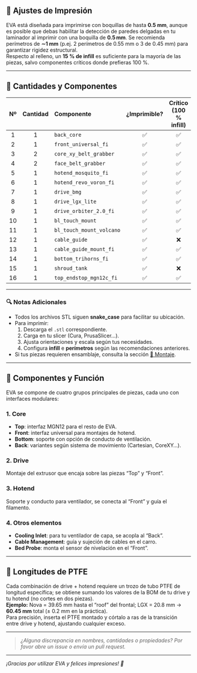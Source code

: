 <!-- ─────────────────────────────────────────────────────────────────────────────
     ┌────────────────────────────────────────────────────────────────────────┐
     │                       🖨️ Lista de Piezas 3D                          │
     └────────────────────────────────────────────────────────────────────────┘
────────────────────────────────────────────────────────────────────────────────
-->

## 🔧 Ajustes de Impresión

EVA está diseñada para imprimirse con boquillas de hasta **0.5 mm**, aunque es posible que debas habilitar la detección de paredes delgadas en tu laminador al imprimir con una boquilla de **0.5 mm**.
Se recomienda perímetros de **∼1 mm** (p.ej. 2 perímetros de 0.55 mm o 3 de 0.45 mm) para garantizar rigidez estructural.  
Respecto al relleno, un **15 % de infill** es suficiente para la mayoría de las piezas, salvo componentes críticos donde prefieras 100 %.

---

## 🔢 Cantidades y Componentes

| Nº  | Cantidad | Componente               | ¿Imprimible? | Crítico (100 % infill) |
|:---:|:--------:|:-------------------------|:------------:|:----------------------:|
| 1   | 1        | `back_core`              | ✅           | ✅                     |
| 2   | 1        | `front_universal_fi`     | ✅           | ✅                     |
| 3   | 2        | `core_xy_belt_grabber`   | ✅           | ✅                     |
| 4   | 2        | `face_belt_grabber`      | ✅           | ✅                     |
| 5   | 1        | `hotend_mosquito_fi`     | ✅           | ✅                     |
| 6   | 1        | `hotend_revo_voron_fi`   | ✅           | ✅                     |
| 7   | 1        | `drive_bmg`              | ✅           | ✅                     |
| 8   | 1        | `drive_lgx_lite`         | ✅           | ✅                     |
| 9   | 1        | `drive_orbiter_2.0_fi`   | ✅           | ✅                     |
| 10  | 1        | `bl_touch_mount`         | ✅           | ✅                     |
| 11  | 1        | `bl_touch_mount_volcano` | ✅           | ✅                     |
| 12  | 1        | `cable_guide`            | ✅           | ❌                     |
| 13  | 1        | `cable_guide_mount_fi`   | ✅           | ✅                     |
| 14  | 1        | `bottom_trihorns_fi`     | ✅           | ✅                     |
| 15  | 1        | `shroud_tank`            | ✅           | ❌                     |
| 16  | 1        | `top_endstop_mgn12c_fi`  | ✅           | ✅                     |

---

### 🔍 Notas Adicionales

- Todos los archivos STL siguen **snake_case** para facilitar su ubicación.  
- Para imprimir:  
  1. Descarga el `.stl` correspondiente.  
  2. Carga en tu slicer (Cura, PrusaSlicer…).  
  3. Ajusta orientaciones y escala según tus necesidades.  
  4. Configura **infill** e **perímetros** según las recomendaciones anteriores.  
- Si tus piezas requieren ensamblaje, consulta la sección <a href="https://main.eva-3d.page/heat_insert" target="_blank">🔧 Montaje</a>.

---

## 🧩 Componentes y Función

EVA se compone de cuatro grupos principales de piezas, cada uno con interfaces modulares:

### 1. Core 
- **Top**: interfaz MGN12 para el resto de EVA.  
- **Front**: interfaz universal para montajes de hotend.  
- **Bottom**: soporte con opción de conducto de ventilación.  
- **Back**: variantes según sistema de movimiento (Cartesian, CoreXY…).

### 2. Drive
Montaje del extrusor que encaja sobre las piezas “Top” y “Front”.

### 3. Hotend
Soporte y conducto para ventilador, se conecta al “Front” y guía el filamento.

### 4. Otros elementos  
- **Cooling Inlet**: para tu ventilador de capa, se acopla al “Back”.  
- **Cable Management**: guía y sujeción de cables en el carro.  
- **Bed Probe**: monta el sensor de nivelación en el “Front”.

---

## 📏 Longitudes de PTFE

Cada combinación de drive + hotend requiere un trozo de tubo PTFE de longitud específica; se obtiene sumando los valores de la BOM de tu drive y tu hotend (no cortes en dos piezas).  
**Ejemplo:** Nova = 39.65 mm hasta el “roof” del frontal; LGX = 20.8 mm → **60.45 mm** total (± 0.2 mm en la práctica).  
Para precisión, inserta el PTFE montado y córtalo a ras de la transición entre drive y hotend, ajustando cualquier exceso.

---

> _¿Alguna discrepancia en nombres, cantidades o propiedades? Por favor abre un _issue_ o envía un _pull request_._

---

*¡Gracias por utilizar EVA y felices impresiones! 🚀*  
